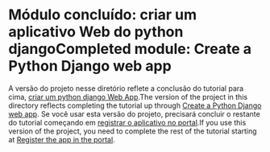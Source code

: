 # <a name="completed-module-create-a-python-django-web-app"></a><span data-ttu-id="3c387-101">Módulo concluído: criar um aplicativo Web do python django</span><span class="sxs-lookup"><span data-stu-id="3c387-101">Completed module: Create a Python Django web app</span></span>

<span data-ttu-id="3c387-102">A versão do projeto nesse diretório reflete a conclusão do tutorial para cima, [criar um python django Web App](https://docs.microsoft.com/graph/training/python-tutorial?tutorial-step=1).</span><span class="sxs-lookup"><span data-stu-id="3c387-102">The version of the project in this directory reflects completing the tutorial up through [Create a Python Django web app](https://docs.microsoft.com/graph/training/python-tutorial?tutorial-step=1).</span></span> <span data-ttu-id="3c387-103">Se você usar esta versão do projeto, precisará concluir o restante do tutorial começando em [registrar o aplicativo no portal](https://docs.microsoft.com/graph/training/python-tutorial?tutorial-step=2).</span><span class="sxs-lookup"><span data-stu-id="3c387-103">If you use this version of the project, you need to complete the rest of the tutorial starting at [Register the app in the portal](https://docs.microsoft.com/graph/training/python-tutorial?tutorial-step=2).</span></span>